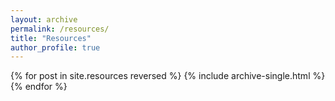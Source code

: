 ```yaml
---
layout: archive 
permalink: /resources/
title: "Resources"
author_profile: true
---
```


{% for post in site.resources reversed %}
  {% include archive-single.html %}
{% endfor %}
